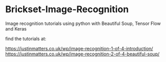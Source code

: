 # Brickset-Image-Recognition
Image recognition tutorials using python with Beautiful Soup, Tensor Flow and Keras

find the tutorials at: 

https://justinmatters.co.uk/wp/image-recognition-1-of-4-introduction/
https://justinmatters.co.uk/wp/image-recognition-2-of-4-beautiful-soup/
